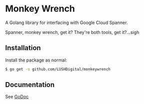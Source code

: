 # Monkey Wrench
A Golang library for interfacing with Google Cloud Spanner.

Spanner, monkey wrench, get it? They're both tools, get it?...sigh

## Installation
Install the package as normal:
```bash
$ go get -u github.com/LUSHDigital/monkeywrench
```

## Documentation
See [GoDoc](https://godoc.org/github.com/LUSHDigital/monkeywrench)

